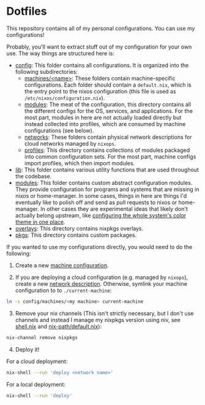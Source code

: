 # Dotfiles

This repository contains all of my personal configurations.  You can use my
configurations!

Probably, you'll want to extract stuff out of my configuration for your own use.
The way things are structured here is:

- [config](./config): This folder contains all configurations.  It is organized
  into the following subdirectories:
  - [machines/\<name>](./config/machines): These folders contain
    machine-specific configurations.  Each folder should contain a
    `default.nix`, which is the entry point to the nixos configuration (this
    file is used as `/etc/nixos/configuration.nix`).
  - [modules](./config/modules): The meat of the configuration, this directory
    contains all the different configs for the OS, services, and applications.
    For the most part, modules in here are not actually loaded directly but
    instead collected into profiles, which are consumed by machine
    configurations (see below).
  - [networks](./config/networks): These folders contain physical network
    descriptions for cloud networks managed by `nixops`.
  - [profiles](./config/profiles): This directory contains collections of
    modules packaged into common configuration sets.  For the most part, machine
    configs import profiles, which then import modules.
- [lib](./lib): This folder contains various utility functions that are used
  throughout the codebase.
- [modules](./modules): This folder contains custom abstract configuration
  modules.  They provide configuration for programs and systems that are missing
  in nixos or home-manager.  In some cases, things in here are things I'd
  eventually like to polish off and send as pull requests to nixos or
  home-manager.  In other cases they are experimental ideas that likely don't
  actually belong upstream, like [configuring the whole system's color theme in
  one place](./modules/home-manager/color-theme.nix).
- [overlays](./overlays): This directory contains nixpkgs overlays.
- [pkgs](./pkgs): This directory contains custom packages.

If you wanted to use my configurations directly, you would need to do the
following:

1. Create a new [machine configuration](./config/machines).

2. If you are deploying a cloud configuration (e.g. managed by `nixops`), create
   a new [network description](./config/networks).  Otherwise, symlink your
   machine configuration to to `./current-machine`:

```bash
ln -s config/machines/<my machine> current-machine
```

3. Remove your nix channels (This isn't strictly necessary, but I don't use
   channels and instead I manage my nixpkgs version using niv, see
   [shell.nix](./shell.nix) and
   [nix-path/default.nix](./config/modules/nix/nix-path/default.nix)):

```bash
nix-channel remove nixpkgs
```

4. Deploy it!

For a cloud deployment:

```bash
nix-shell --run 'deploy <network name>'
```

For a local deployment:

```bash
nix-shell --run 'deploy'
```
